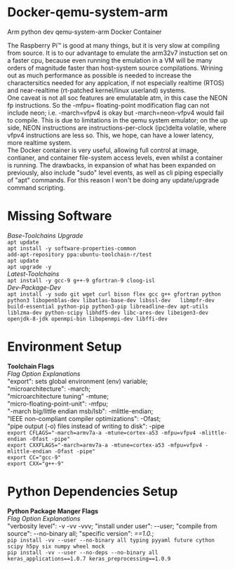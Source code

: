 # Docker-qemu-system-arm
Arm python dev qemu-system-arm Docker Container  

The Raspberry Pi™ is good at many things, but it is very slow at compiling from source. It is to our advantage to emulate the arm32v7 instuction set on a faster cpu, because even running the emulation in a VM will be many orders of magnitude faster than host-system source compilations.  Wrining out as much performance as possible is needed to increase the charactersitics needed for any applcation, if not especially realtime (RTOS) and near-realtime (rt-patched kernel/linux userland) systems.  
One caveat is not all soc features are emulatable atm, in this case the NEON fp instructions. So the -mfpu= floating-point modification flag can not include neon; i.e. -march=vfpv4 is okay but -march=neon-vfpv4 would fail to compile. This is due to limitations in the qemu system emulator; on the up side, NEON instructions are instructions-per-clock (ipc)delta volatile, where vfpv4 instructions are less so. This, we hope, can have a lower latency, more realtime system.  
The Docker container is very useful, allowing full control at image, contianer, and container file-system access levels, even whilst a container is running. The drawbacks, in expansion of what has been expanded on previously, also include "sudo" level events, as well as cli piping especially of "apt" commands. For this reason I won't be doing any update/upgrade command scripting.  

# Missing Software  
*Base-Toolchains Upgrade*  
`apt update`  
`apt install -y software-properties-common`  
`add-apt-repository ppa:ubuntu-toolchain-r/test`  
`apt update`  
`apt upgrade -y`  
*Latest-Toolchains*  
`apt install -y gcc-9 g++-9 gfortran-9 cloog-isl`  
*Dev-Package-Dev*  
`apt install -y sudo git wget curl bison flex gcc g++ gfortran python python3 libopenblas-dev libatlas-base-dev libssl-dev   libmpfr-dev build-essential python-pip python3-pip libreadline-dev apt-utils liblzma-dev python-scipy libhdf5-dev libc-ares-dev libeigen3-dev openjdk-8-jdk openmpi-bin libopenmpi-dev libffi-dev`  

# Environment Setup  
**Toolchain Flags**  
*Flag Option Explanations*  
"export": sets global environment (env) variable;  
"microarchitecture": -march;  
"microarchitecture tuning" -mtune;  
"micro-floating-point-unit": -mfpu;  
"-march big/little endian msb/lsb": -mlittle-endian;  
"IEEE non-compliant compiler optimizations": -Ofast;  
"pipe output (-o) files instead of writing to disk": -pipe  
`export CFLAGS="-march=armv7a-a -mtune=cortex-a53 -mfpu=vfpv4 -mlittle-endian -Ofast -pipe"`  
`export CXXFLAGS="-march=armv7a-a -mtune=cortex-a53 -mfpu=vfpv4 -mlittle-endian -Ofast -pipe"`  
`export CC="gcc-9"`  
`export CXX="g++-9"`  

# Python Dependencies Setup 
**Python Package Manger Flags**  
*Flag Option Explanations*  
"verbosity level": -v -vv -vvv; "install under user": --user; "compile from source": --no-binary all; "specific version": *==1.0.*;  
`pip install -vv --user --no-binary all typing pyyaml future cython scipy h5py six numpy wheel mock`  
`pip install -vv --user --no-deps --no-binary all keras_applications==1.0.7 keras_preprocessing==1.0.9`    
